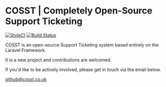 COSST | Completely Open-Source Support Ticketing
=====
[![StyleCI](https://github.styleci.io/repos/24942379/shield?branch=master)](https://github.styleci.io/repos/24942379) [![Build Status](https://travis-ci.com/SysAdmin999/COSST.svg?branch=master)](https://travis-ci.com/SysAdmin999/COSST)

COSST is an open-source Support Ticketing system based entirely on the Laravel Framework.

It is a new project and contributions are welcomed.

If you'd like to be actively involved, please get in touch via the email below.

github@cosst.co.uk
